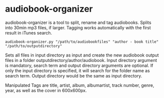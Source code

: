 # audiobook-organizer
audiobook-organizer is a tool to split, rename and tag audiobooks. Splits into 30min mp3 files, if larger. Tagging works automatically with the first result in iTunes search.

`audiobook-organizer.py "/path/to/audiobookfiles" "author - book title" "/path/to/outputdirectory"`

Sets all files in input directory as input and create the new audiobook output files in a folder outputdirectory/author/audiobook.
Input directory argument is mandatory, search term and output directory arguments are optional. If only the input directory is specified, it will search for the folder name as search term. Output directory would be the same as input directory.

Manipulated Tags are title, artist, album, albumartist, track number, genre, year, as well as the cover in 600x600px.